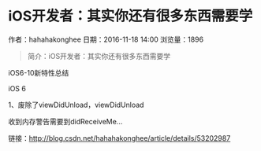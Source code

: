 # iOS开发者：其实你还有很多东西需要学
作者：hahahakonghee
日期：2016-11-18 14:00
浏览量：1896
> 简介：iOS开发者：其实你还有很多东西需要学

iOS6-10新特性总结




iOS 6

1、废除了viewDidUnload，viewDidUnload

收到内存警告需要到didReceiveMe...

 链接：http://blog.csdn.net/hahahakonghee/article/details/53202987
